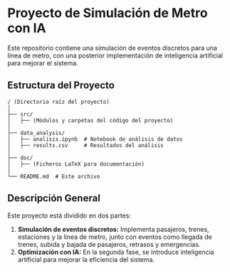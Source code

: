 # Proyecto de Simulación de Metro con IA

Este repositorio contiene una simulación de eventos discretos para una línea de metro, con una posterior implementación de inteligencia artificial para mejorar el sistema. 

## Estructura del Proyecto

```plaintext
/ (Directorio raíz del proyecto)
│
├── src/
│   ├── (Módulos y carpetas del código del proyecto)
│
├── data_analysis/
│   ├── analisis.ipynb  # Notebook de análisis de datos
│   ├── results.csv     # Resultados del análisis
│
├── doc/
│   ├── (Ficheros LaTeX para documentación)
│
└── README.md  # Este archivo
```

## Descripción General

Este proyecto está dividido en dos partes:
1. **Simulación de eventos discretos:** Implementa pasajeros, trenes, estaciones y la línea de metro, junto con eventos como llegada de trenes, subida y bajada de pasajeros, retrasos y emergencias.
2. **Optimización con IA:** En la segunda fase, se introduce inteligencia artificial para mejorar la eficiencia del sistema.

